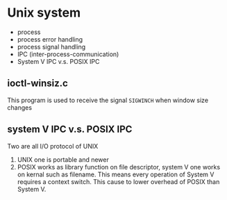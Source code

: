 # Unix system
* process  
* process error handling  
* process signal handling  
* IPC (inter-process-communication)  
* System V IPC v.s. POSIX IPC

## ioctl-winsiz.c
This program is used to receive the signal `SIGWINCH` when window size changes  
![]()  

## system V IPC v.s. POSIX IPC
Two are all I/O protocol of UNIX  
1. UNIX one is portable and newer  
2. POSIX works as library function on file descriptor, system V one works on kernal such as filename. This means every operation of System V requires a context switch. This cause to lower overhead of POSIX than System V.  



